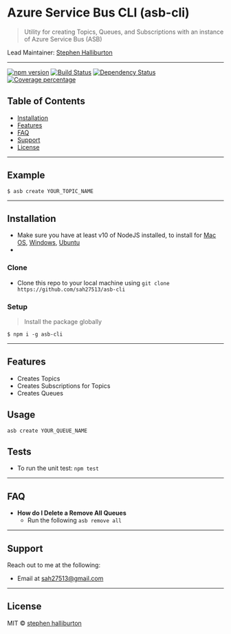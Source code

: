 # Azure Service Bus CLI (asb-cli)

> Utility for creating Topics, Queues, and Subscriptions with an instance of Azure Service Bus (ASB)

Lead Maintainer: [Stephen Halliburton](mailto:sah27513@gmail.com)

---

[![npm version][npm-image]][npm-url] [![Build Status][travis-image]][travis-url] [![Dependency Status][daviddm-image]][daviddm-url] [![Coverage percentage][coveralls-image]][coveralls-url]

## Table of Contents

- [Installation](#installation)
- [Features](#features)
- [FAQ](#faq)
- [Support](#support)
- [License](#license)

---

## Example

```shell
$ asb create YOUR_TOPIC_NAME
```

---

## Installation

- Make sure you have at least v10 of NodeJS installed, to install for [Mac OS](https://treehouse.github.io/installation-guides/mac/node-mac.html), [Windows](https://nodejs.org/en/download/), [Ubuntu](https://hackernoon.com/how-to-install-node-js-on-ubuntu-16-04-18-04-using-nvm-node-version-manager-668a7166b854)
-

### Clone

- Clone this repo to your local machine using `git clone https://github.com/sah27513/asb-cli`

### Setup

> Install the package globally

```shell
$ npm i -g asb-cli
```

---

## Features

- Creates Topics
- Creates Subscriptions for Topics
- Creates Queues

## Usage

```
asb create YOUR_QUEUE_NAME
```

## Tests

- To run the unit test: `npm test`

---

## FAQ

- **How do I Delete a Remove All Queues**
  - Run the following `asb remove all`

---

## Support

Reach out to me at the following:

- Email at <a href="mailto:sah27513@gmail.com" target="_blank">sah27513@gmail.com</a>

---

## License

MIT © [stephen halliburton]()

[npm-image]: https://badge.fury.io/js/npm.svg
[npm-url]: https://badge.fury.io/js/npm
[travis-image]: https://travis-ci.com/sah27513/asb-cli.svg?branch=master
[travis-url]: https://travis-ci.com/sah27513/asb-cli
[daviddm-image]: https://david-dm.org/sah27513/asb-cli.svg?theme=shields.io
[daviddm-url]: https://david-dm.org/sah27513/asb-cli
[coveralls-image]: https://coveralls.io/repos/github/sah27513/asb-cli/badge.svg?branch=master
[coveralls-url]: https://coveralls.io/github/sah27513/asb-cli?branch=masterg&service=github

